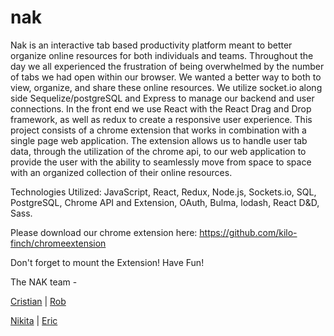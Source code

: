 # nak

Nak is an interactive tab based productivity platform meant to better organize online resources for both individuals and teams. Throughout the day we all experienced the frustration of being overwhelmed by the number of tabs we had open within our browser. We wanted a better way to both to view, organize, and share these online resources. We utilize socket.io along side Sequelize/postgreSQL and Express to manage our backend and user connections. In the front end we use React with the React Drag and Drop framework, as well as redux to create a responsive user experience. This project consists of a chrome extension that works in combination with a single page web application. The extension allows us to handle user tab data, through the utilization of the chrome api, to our web application to provide the user with the ability to seamlessly move from space to space with an organized collection of their online resources.

Technologies Utilized:  JavaScript, React, Redux, Node.js, Sockets.io, SQL, PostgreSQL, Chrome API and Extension, OAuth, Bulma, lodash, React D&D, Sass.

Please download our chrome extension here: https://github.com/kilo-finch/chromeextension

Don't forget to mount the Extension! Have Fun!

The NAK team -

[Cristian](https://github.com/cmart11) | [Rob](https://github.com/RobertSAdams32)

[Nikita](https://github.com/girkonv) | [Eric](https://github.com/eutheran)
